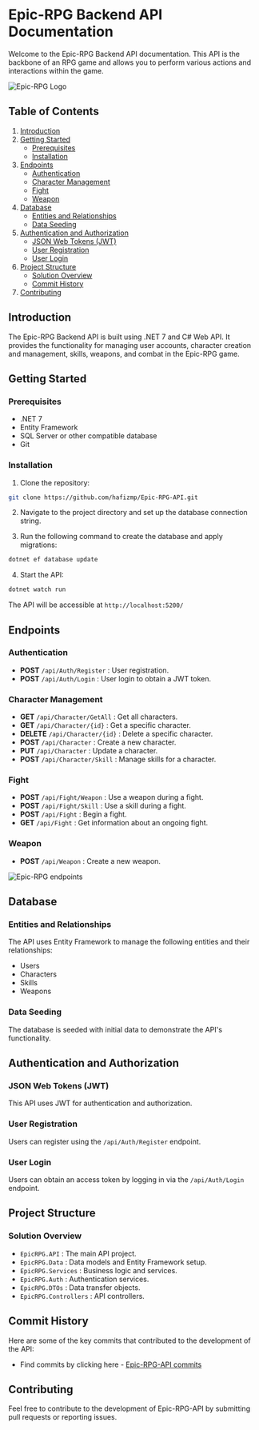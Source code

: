 # Epic-RPG Backend API Documentation

Welcome to the Epic-RPG Backend API documentation. This API is the backbone of an RPG game and allows you to perform various actions and interactions within the game.

![Epic-RPG Logo](https://phx02pap003files.storage.live.com/y4mshUUqW6nBDGMTO-d11k3hpFn-Qyj2x7zppV2f3SKztgzEAGOrIhX9dBu-2MjGGg9Ur2ZtYoZYgnt7sZZZehHwBw3Y68qSdQv448an27ewn_Vzx7X-RKG8cwOLVUNgCanvA32_lKygeJ9pSxYH_CWBcPVVFAJwXb3KMZWRCd8FumrvOsT94cC6_CwSnyhrKrJeoRPshFVMUNdePvLzisJ6Ym0P4bLrVvInAqs6V8dWxk?encodeFailures=1&width=500&height=500)

## Table of Contents

1. [Introduction](#introduction)
2. [Getting Started](#getting-started)
   - [Prerequisites](#prerequisites)
   - [Installation](#installation)
3. [Endpoints](#endpoints)
   - [Authentication](#authentication)
   - [Character Management](#character-management)
   - [Fight](#fight)
   - [Weapon](#weapon)
4. [Database](#database)
   - [Entities and Relationships](#entities-and-relationships)
   - [Data Seeding](#data-seeding)
5. [Authentication and Authorization](#authentication-and-authorization)
   - [JSON Web Tokens (JWT)](#json-web-tokens-jwt)
   - [User Registration](#user-registration)
   - [User Login](#user-login)
6. [Project Structure](#project-structure)
   - [Solution Overview](#solution-overview)
   - [Commit History](#commit-history)
7. [Contributing](#contributing)

## Introduction

The Epic-RPG Backend API is built using .NET 7 and C# Web API. It provides the functionality for managing user accounts, character creation and management, skills, weapons, and combat in the Epic-RPG game.

## Getting Started

### Prerequisites

- .NET 7
- Entity Framework
- SQL Server or other compatible database
- Git

### Installation

1. Clone the repository:

```bash
git clone https://github.com/hafizmp/Epic-RPG-API.git
```

2. Navigate to the project directory and set up the database connection string.

3. Run the following command to create the database and apply migrations:

```bash
dotnet ef database update
```

4. Start the API:

```bash
dotnet watch run
```

The API will be accessible at `http://localhost:5200/`

## Endpoints

### Authentication

- __POST__  `/api/Auth/Register` : User registration.
- __POST__  `/api/Auth/Login` : User login to obtain a JWT token.

### Character Management

- __GET__  `/api/Character/GetAll` : Get all characters.
- __GET__  `/api/Character/{id}` : Get a specific character.
- __DELETE__  `/api/Character/{id}` : Delete a specific character.
- __POST__  `/api/Character` : Create a new character.
- __PUT__  `/api/Character` : Update a character.
- __POST__  `/api/Character/Skill` : Manage skills for a character.

### Fight

- __POST__  `/api/Fight/Weapon` : Use a weapon during a fight.
- __POST__  `/api/Fight/Skill` : Use a skill during a fight.
- __POST__  `/api/Fight` : Begin a fight.
- __GET__  `/api/Fight` : Get information about an ongoing fight.

### Weapon

- __POST__  `/api/Weapon` : Create a new weapon.

![Epic-RPG endpoints](https://phx02pap003files.storage.live.com/y4m3oDsC4pnVebeLl1KUC671xzPidQb9iFn_yP92FbqE0ssupz93184PMmJIbol-vFeN2VvdKVgVI-wx7GwgbOSIWohmDuvpU7l3DfZ__vRafrPQLqdEbrau_1RGq6ptm9-GOUan1w30qBUM0IjR8MtGssVSt5bll42vzU615UCG-QTg_ObtGbsOrbLcQIOXj6DgQv_yaYPWe9P2n1nZuGx9PSa3WLYEjkoNJPonJBnHSc?encodeFailures=1&width=1748&height=1240)

## Database

### Entities and Relationships

The API uses Entity Framework to manage the following entities and their relationships:

- Users
- Characters
- Skills
- Weapons

### Data Seeding

The database is seeded with initial data to demonstrate the API's functionality.

## Authentication and Authorization

### JSON Web Tokens (JWT)

This API uses JWT for authentication and authorization.

### User Registration

Users can register using the `/api/Auth/Register` endpoint.

### User Login

Users can obtain an access token by logging in via the `/api/Auth/Login` endpoint.

## Project Structure

### Solution Overview

- `EpicRPG.API` : The main API project.
- `EpicRPG.Data` : Data models and Entity Framework setup.
- `EpicRPG.Services` : Business logic and services.
- `EpicRPG.Auth` : Authentication services.
- `EpicRPG.DTOs` : Data transfer objects.
- `EpicRPG.Controllers` : API controllers.

## Commit History

Here are some of the key commits that contributed to the development of the API:

- Find commits by clicking here - [Epic-RPG-API commits](https://github.com/hafizmp/Epic-RPG-API/commits/main)

## Contributing

Feel free to contribute to the development of Epic-RPG-API by submitting pull requests or reporting issues.
